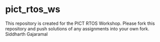 # pict_rtos_ws
This repository is created for the PICT RTOS Workshop. Please fork this repository and push solutions of any assignments into your own fork.
Siddharth Gajaramal